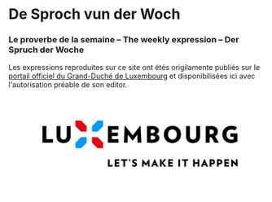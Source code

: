 # De Sproch vun der Woch

### Le proverbe de la semaine – The weekly expression – Der Spruch der Woche

Les expressions reproduites sur ce site ont étés origilamente publiés sur le [portail officiel du Grand-Duché de Luxembourg](http://luxembourg.lu/) et disponibilisées ici avec l'autorisation préable de son editor.

[![luxembourg.png](src/assets/luxembourg.png)](http://luxembourg.lu/)